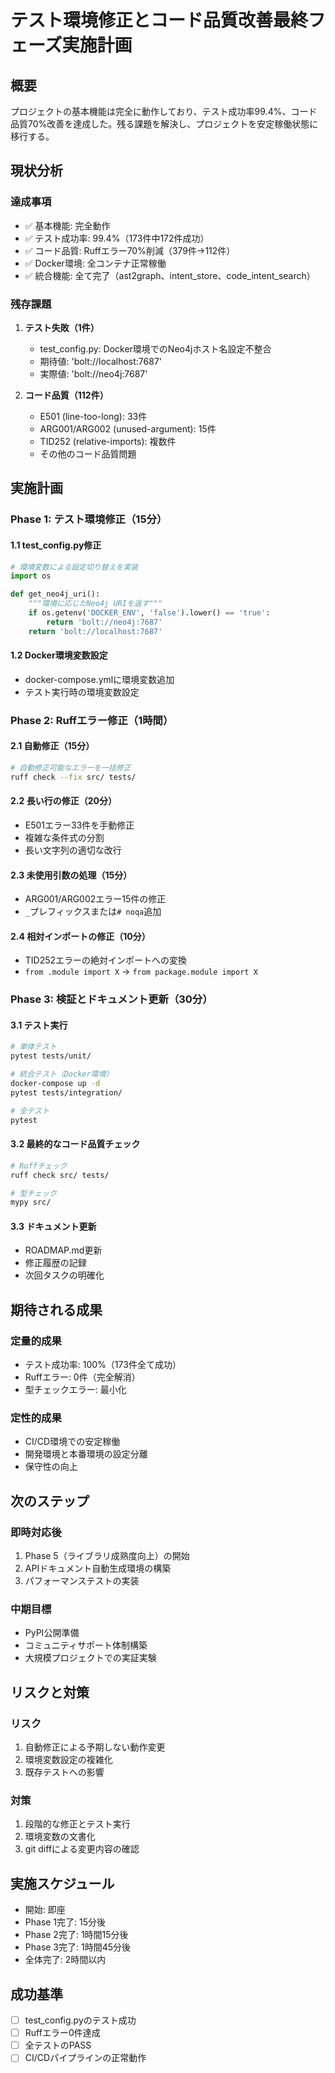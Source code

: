 # テスト環境修正とコード品質改善最終フェーズ実施計画

## 概要
プロジェクトの基本機能は完全に動作しており、テスト成功率99.4%、コード品質70%改善を達成した。残る課題を解決し、プロジェクトを安定稼働状態に移行する。

## 現状分析

### 達成事項
- ✅ 基本機能: 完全動作
- ✅ テスト成功率: 99.4%（173件中172件成功）
- ✅ コード品質: Ruffエラー70%削減（379件→112件）
- ✅ Docker環境: 全コンテナ正常稼働
- ✅ 統合機能: 全て完了（ast2graph、intent_store、code_intent_search）

### 残存課題
1. **テスト失敗（1件）**
   - test_config.py: Docker環境でのNeo4jホスト名設定不整合
   - 期待値: 'bolt://localhost:7687'
   - 実際値: 'bolt://neo4j:7687'

2. **コード品質（112件）**
   - E501 (line-too-long): 33件
   - ARG001/ARG002 (unused-argument): 15件
   - TID252 (relative-imports): 複数件
   - その他のコード品質問題

## 実施計画

### Phase 1: テスト環境修正（15分）

#### 1.1 test_config.py修正
```python
# 環境変数による設定切り替えを実装
import os

def get_neo4j_uri():
    """環境に応じたNeo4j URIを返す"""
    if os.getenv('DOCKER_ENV', 'false').lower() == 'true':
        return 'bolt://neo4j:7687'
    return 'bolt://localhost:7687'
```

#### 1.2 Docker環境変数設定
- docker-compose.ymlに環境変数追加
- テスト実行時の環境変数設定

### Phase 2: Ruffエラー修正（1時間）

#### 2.1 自動修正（15分）
```bash
# 自動修正可能なエラーを一括修正
ruff check --fix src/ tests/
```

#### 2.2 長い行の修正（20分）
- E501エラー33件を手動修正
- 複雑な条件式の分割
- 長い文字列の適切な改行

#### 2.3 未使用引数の処理（15分）
- ARG001/ARG002エラー15件の修正
- `_`プレフィックスまたは`# noqa`追加

#### 2.4 相対インポートの修正（10分）
- TID252エラーの絶対インポートへの変換
- `from .module import X` → `from package.module import X`

### Phase 3: 検証とドキュメント更新（30分）

#### 3.1 テスト実行
```bash
# 単体テスト
pytest tests/unit/

# 統合テスト（Docker環境）
docker-compose up -d
pytest tests/integration/

# 全テスト
pytest
```

#### 3.2 最終的なコード品質チェック
```bash
# Ruffチェック
ruff check src/ tests/

# 型チェック
mypy src/
```

#### 3.3 ドキュメント更新
- ROADMAP.md更新
- 修正履歴の記録
- 次回タスクの明確化

## 期待される成果

### 定量的成果
- テスト成功率: 100%（173件全て成功）
- Ruffエラー: 0件（完全解消）
- 型チェックエラー: 最小化

### 定性的成果
- CI/CD環境での安定稼働
- 開発環境と本番環境の設定分離
- 保守性の向上

## 次のステップ

### 即時対応後
1. Phase 5（ライブラリ成熟度向上）の開始
2. APIドキュメント自動生成環境の構築
3. パフォーマンステストの実装

### 中期目標
- PyPI公開準備
- コミュニティサポート体制構築
- 大規模プロジェクトでの実証実験

## リスクと対策

### リスク
1. 自動修正による予期しない動作変更
2. 環境変数設定の複雑化
3. 既存テストへの影響

### 対策
1. 段階的な修正とテスト実行
2. 環境変数の文書化
3. git diffによる変更内容の確認

## 実施スケジュール
- 開始: 即座
- Phase 1完了: 15分後
- Phase 2完了: 1時間15分後
- Phase 3完了: 1時間45分後
- 全体完了: 2時間以内

## 成功基準
- [ ] test_config.pyのテスト成功
- [ ] Ruffエラー0件達成
- [ ] 全テストのPASS
- [ ] CI/CDパイプラインの正常動作
